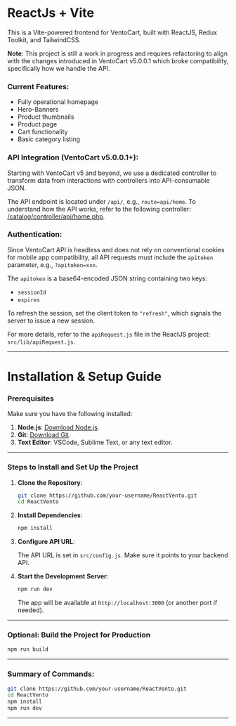  # ReactJs + Vite

This is a Vite-powered frontend for VentoCart, built with ReactJS, Redux Toolkit, and TailwindCSS.

**Note**: This project is still a work in progress and requires refactoring to align with the changes introduced in VentoCart v5.0.0.1 which broke compatibility, specifically how we handle the API.

### Current Features:
- Fully operational homepage
- Hero-Banners
- Product thumbnails
- Product page
- Cart functionality
- Basic category listing

### API Integration (VentoCart v5.0.0.1+):
Starting with VentoCart v5 and beyond, we use a dedicated controller to transform data from interactions with controllers into API-consumable JSON.

The API endpoint is located under `/api/`, e.g., `route=api/home`. To understand how the API works, refer to the following controller:  
[/catalog/controller/api/home.php](/https://github.com/captainerd/VentoCart/blob/main/upload/catalog/controller/api/home.php).

### Authentication:
Since VentoCart API is headless and does not rely on conventional cookies for mobile app compatibility, all API requests must include the `apitoken` parameter, e.g., `?apitoken=xxx`.

The `apitoken` is a base64-encoded JSON string containing two keys:
- `sessionId`
- `expires`

To refresh the session, set the client token to `"refresh"`, which signals the server to issue a new session. 

For more details, refer to the `apiRequest.js` file in the ReactJS project:  
`src/lib/apiRequest.js`.

---

 
# Installation & Setup Guide

### Prerequisites

Make sure you have the following installed:

1. **Node.js**: [Download Node.js](https://nodejs.org/).
2. **Git**: [Download Git](https://git-scm.com/).
3. **Text Editor**: VSCode, Sublime Text, or any text editor.

---

### Steps to Install and Set Up the Project

1. **Clone the Repository**:

   ```bash
   git clone https://github.com/your-username/ReactVento.git
   cd ReactVento
   ```

2. **Install Dependencies**:

   ```bash
   npm install
   ```

3. **Configure API URL**:

   The API URL is set in `src/config.js`. Make sure it points to your backend API.

4. **Start the Development Server**:

   ```bash
   npm run dev
   ```

   The app will be available at `http://localhost:3000` (or another port if needed).

---

### Optional: Build the Project for Production

```bash
npm run build
```

---

### Summary of Commands:

```bash
git clone https://github.com/your-username/ReactVento.git
cd ReactVento
npm install
npm run dev
```

---
 
